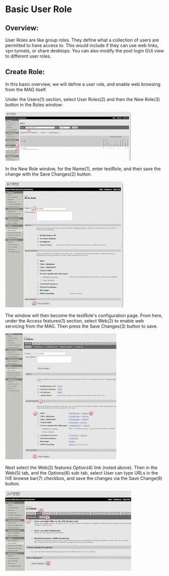 # Basic User Role

## Overview:
User Roles are like group roles.  They define what a collection of users are permitted to have access to.  This would include if they can use web links, vpn tunnels, or share desktops.  You can also modify the post login GUI view to different user roles. 

## Create Role:
In this basic overview, we will define a user role, and enable web browsing from the MAG itself. 

Under the Users(1) section, select User Roles(2) and then the New Role(3) button in the Roles window:

<img src="../img/j60.png">

In the New Role window, for the Name(1), enter testRole, and then save the change with the Save Changes(2) button. 

<img src="../img/j61.png">

The window will then become the testRole's configuration page.  From here, under the Access features(1) section, select Web(2) to enable web servicing from the MAG.  Then press the Save Changes(3) button to save. 

<img src="../img/j62.png">

Next select the Web(2) features Option(4) link (noted above).  Then in the Web(5) tab, and the Options(6) sub-tab, select User can type URLs in the IVE browse bar(7) checkbox, and save the changes via the Save Change(8) button. 

<img src="../img/j63.png">